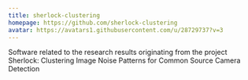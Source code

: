 ```yaml
---
title: sherlock-clustering
homepage: https://github.com/sherlock-clustering
avatar: https://avatars1.githubusercontent.com/u/28729737?v=3
---
```

Software related to the research results originating from the project Sherlock: Clustering Image Noise Patterns for Common Source Camera Detection
    